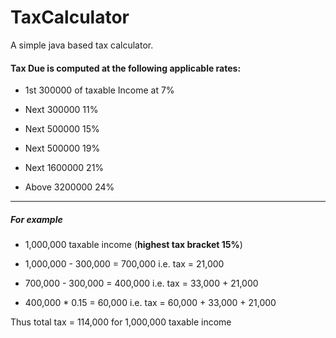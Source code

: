 TaxCalculator
=============

A simple java based tax calculator.

#### Tax Due is computed at the following applicable rates:

- 1st 300000 of taxable Income at 7%

- Next 300000 11%

- Next 500000 15%

- Next 500000 19%

- Next 1600000 21%

- Above 3200000 24%

-------
##### For example

- 1,000,000 taxable income (**highest tax bracket 15%**)

- 1,000,000 - 300,000 = 700,000 i.e. tax = 21,000

- 700,000 - 300,000 = 400,000 i.e. tax = 33,000 + 21,000

- 400,000 * 0.15 = 60,000 i.e. tax = 60,000 + 33,000 + 21,000

Thus total tax =  114,000 for 1,000,000 taxable income



